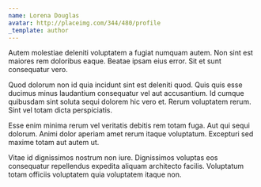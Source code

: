 ```yaml
---
name: Lorena Douglas
avatar: http://placeimg.com/344/480/profile
_template: author
---
```

Autem molestiae deleniti voluptatem a fugiat numquam autem. Non sint est maiores rem doloribus eaque. Beatae ipsam eius error. Sit et sunt consequatur vero.
  
Quod dolorum non id quia incidunt sint est deleniti quod. Quis quis esse ducimus minus laudantium consequatur vel aut accusantium. Id cumque quibusdam sint soluta sequi dolorem hic vero et. Rerum voluptatem rerum. Sint vel totam dicta perspiciatis.
  
Esse enim minima rerum vel veritatis debitis rem totam fuga. Aut qui sequi dolorum. Animi dolor aperiam amet rerum itaque voluptatum. Excepturi sed maxime totam aut autem ut.
  
Vitae id dignissimos nostrum non iure. Dignissimos voluptas eos consequatur repellendus expedita aliquam architecto facilis. Voluptatum totam officiis voluptatem quia voluptatem itaque non.

